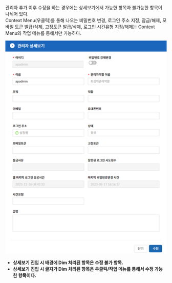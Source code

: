관리자 추가 이후 수정을 하는 경우에는 상세보기에서 가능한 항목과 불가능한 항목이 나뉘어 있다.  
Context Menu(우클릭)를 통해 나오는 비밀번호 변경, 로그인 주소 지정, 잠금/해제, 모바일 토큰 발급/삭제, 고정토큰 발급/삭제, 로그인 시간유형 지정/해제는 Context Menu와 작업 메뉴를 통해서만 가능하다.

![관리자 상세보기](image-6.png)

- **상세보기 진입 시 배경에 Dim 처리된 항목은 수정 불가 항목.**  
- **상세보기 진입 시 글자가 Dim 처리된 항목은 우클릭/작업 메뉴를 통해서 수정 가능한 항목이다.**
